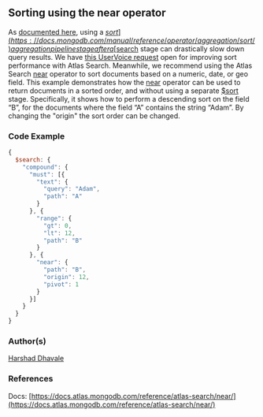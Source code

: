 ## Sorting using the near operator

As [documented here](https://docs.atlas.mongodb.com/reference/atlas-search/performance/#-sort-aggregation-stage-usage), using a [$sort](https://docs.mongodb.com/manual/reference/operator/aggregation/sort/) aggregation pipeline stage after a [$search](https://docs.atlas.mongodb.com/reference/atlas-search/query-syntax/#std-label-query-syntax-ref) stage can drastically slow down query results. We have [this UserVoice request](https://feedback.mongodb.com/forums/924868-atlas-search/suggestions/41559712-allow-count-and-sort-inside-search) open for improving sort performance with Atlas Search. Meanwhile, we recommend using the Atlas Search [near](https://docs.atlas.mongodb.com/reference/atlas-search/near/#std-label-near-ref) operator to sort documents based on a numeric, date, or geo field. This example demonstrates how the [near](https://docs.atlas.mongodb.com/reference/atlas-search/near/#std-label-near-ref) operator can be used to return documents in a sorted order, and without using a separate [$sort](https://docs.mongodb.com/manual/reference/operator/aggregation/sort/) stage. Specifically, it shows how to perform a descending sort on the field “B”, for the documents where the field “A” contains the string “Adam”. By changing the "origin" the sort order can be changed.

### Code Example

``` javascript
{
  $search: {
    "compound": {
      "must": [{
        "text": {
          "query": "Adam",
          "path": "A"
        }
      }, {
        "range": {
          "gt": 0,
          "lt": 12,
          "path": "B"
        }
      }, {
        "near": {
          "path": "B",
          "origin": 12,
          "pivot": 1
        }
      }]
    }
  }
}
```

### Author(s)  

[Harshad Dhavale](https://github.com/harshadpd)

### References  

Docs: [https://docs.atlas.mongodb.com/reference/atlas-search/near/](https://docs.atlas.mongodb.com/reference/atlas-search/near/)
